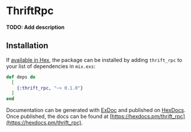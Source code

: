 # ThriftRpc

**TODO: Add description**

## Installation

If [available in Hex](https://hex.pm/docs/publish), the package can be installed
by adding `thrift_rpc` to your list of dependencies in `mix.exs`:

```elixir
def deps do
  [
    {:thrift_rpc, "~> 0.1.0"}
  ]
end
```

Documentation can be generated with [ExDoc](https://github.com/elixir-lang/ex_doc)
and published on [HexDocs](https://hexdocs.pm). Once published, the docs can
be found at [https://hexdocs.pm/thrift_rpc](https://hexdocs.pm/thrift_rpc).

